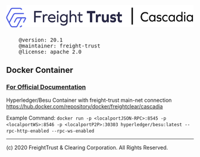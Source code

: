 # <img src="header.png" alt="Freight Trust Cascadia Client" height="60px">

<pre>
	@version: 20.1
	@maintainer: freight-trust
	@license: apache 2.0
</pre>

## Docker Container
### [For Official Documentation](https://besu.hyperledger.org/en/stable/HowTo/Get-Started/Run-Docker-Image/)

Hyperledger/Besu Container with freight-trust main-net connection
https://hub.docker.com/repository/docker/freightclear/cascadia

Example Command:
`docker run -p <localportJSON-RPC>:8545 -p <localportWS>:8546 -p <localportP2P>:30303 hyperledger/besu:latest --rpc-http-enabled --rpc-ws-enabled`

---
(c) 2020 FreightTrust & Clearing Corporation. All Rights Reserved.
